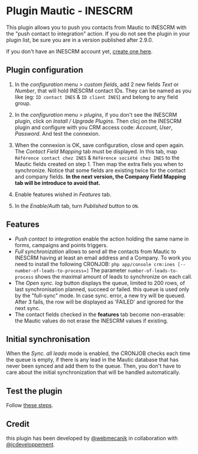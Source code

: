 # Plugin Mautic - INESCRM

This plugin allows you to push you contacts from Mautic to INESCRM  with the "push contact to integration" action.
If you do not see the plugin in your plugin list, be sure you are in a version published after 2.9.0.

If you don't have an INESCRM account yet, [create one here](http://www.inescrm.fr/).

## Plugin configuration

1. In the *configuration* menu > *custom fields*, add 2 new fields *Text* or *Number*, that will hold INESCRM contact IDs.
They can be named as you like (eg: `ID contact INES` & `ID client INES`) and belong to any field group.

2. In the *configuration* menu > *plugins*, if you don't see the INESCRM plugin, click on *Install / Upgrade Plugins*. Then clicj on the INESCRM plugin and configure with you CRM access code: *Account*, *User*, *Password*. And test the connexion.

3. When the connexion is OK, save configuration, close and open again.
The *Contact Field Mapping* tab must be displayed.
In this tab, map `Référence contact chez INES` & `Référence société chez INES` to the Mautic fields created on step 1.
Then map the extra fiels you when to synchronize.
Notice that some fields are existing twice for the contact and company fields.
**In the next version, the Company Field Mapping tab will be introduce to avoid that.**

4. Enable features wished in *Features* tab.

5. In the *Enable/Auth* tab, turn *Published* button to `ON`.

## Features

* *Push contact to integration* enable the action holding the same name in forms, campaigns and points triggers.
* *Full synchronization* allows to send all the contacts from Mautic to INESCRM having at least an email address and a Company. To work you need to install the following CRONJOB:
`php app/console crm:ines [--number-of-leads-to-process=]`
The parameter `number-of-leads-to-process` shows the maximal amount of leads to synchronize on each call.
* The *Open sync. log* button displays the queue, limited to 200 rows, of last synchronisation planned, succeed or failed. this queue is used only by the "full-sync" mode.
In case sync. error, a new try will be queued. After 3 fails, the row will be displayed as 'FAILED' and ignored for the next sync.
* The contact fields checked in the **features** tab become non-erasable: the Mautic values do not erase the INESCRM values if existing.

## Initial synchronisation

When the *Sync. all leads* mode is enabled, the CRONJOB checks each time the queue is empty, if there is any lead in the Mautic database that has never been synced and add them to the queue.
Then, you don't have to care about the initial synchronization that will be handled automatically.

## Test the plugin

Follow [these steps](./../plugins/integration_test.html).

## Credit

this plugin has been developed by [@webmecanik](https://github.com/webmecanik) in collaboration with [@jcdeveloppement](https://github.com/jcdeveloppement).
